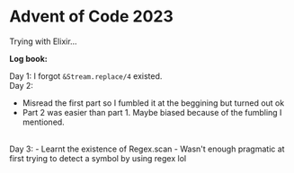 # Advent of Code 2023

Trying with Elixir...

**Log book:**
<br>

Day 1: I forgot `&Stream.replace/4` existed.<br>
Day 2:
 - Misread the first part so I fumbled it at the beggining but turned out ok
 - Part 2 was easier than part 1. Maybe biased because of the fumbling I mentioned.
<br>
Day 3:
 - Learnt the existence of Regex.scan
 - Wasn't enough pragmatic at first trying to detect a symbol by using regex lol
